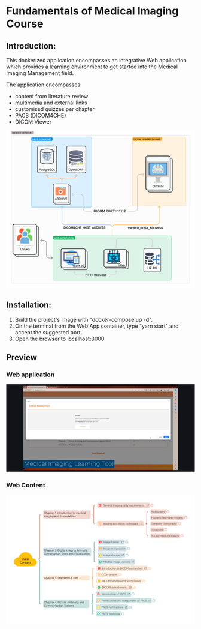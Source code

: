 # Fundamentals of Medical Imaging Course

## Introduction:
This dockerized application encompasses an integrative Web application which provides a learning environment to
get started into the Medical Imaging Management field.

The application encompasses: 
- content from literature review
- multimedia and external links
- customised quizzes per chapter
- PACS (DICOM4CHE)
- DICOM Viewer


![Docker Network Architecture](assets/arquitecture.png)

## Installation:

1. Build the project's image with "docker-compose up -d".
2. On the terminal from the Web App container, type "yarn start" and accept the suggested port.
3. Open the browser to localhost:3000

## Preview
### Web application
![Web Application](assets/preview.jpg)
### Web Content 
![Web Content](assets/web-content.png)



